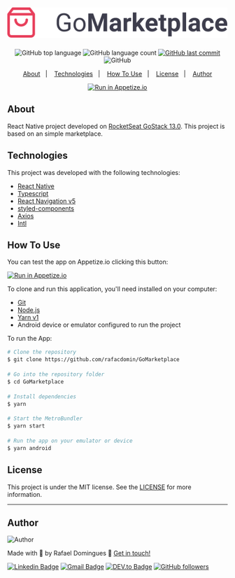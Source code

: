 <h1 align="center">
    <img alt="GoMarketplace" src="https://raw.githubusercontent.com/rafacdomin/GoMarketplace/master/src/assets/logo%403x.png" />
    <br>
</h1>

<p align="center">
  <img alt="GitHub top language" src="https://img.shields.io/github/languages/top/rafacdomin/GoMarketplace.svg">

  <img alt="GitHub language count" src="https://img.shields.io/github/languages/count/rafacdomin/GoMarketplace.svg">
  
  <a href="https://github.com/rafacdomin/GoMarketplace/commits/master">
    <img alt="GitHub last commit" src="https://img.shields.io/github/last-commit/rafacdomin/GoMarketplace.svg">
  </a>

  <img alt="GitHub" src="https://img.shields.io/github/license/rafacdomin/GoMarketplace.svg">
</p>

<p align="center">
  <a href="#about">About</a>&nbsp;&nbsp;&nbsp;|&nbsp;&nbsp;&nbsp;
  <a href="#technologies">Technologies</a>&nbsp;&nbsp;&nbsp;|&nbsp;&nbsp;&nbsp;
  <a href="#how-to-use">How To Use</a>&nbsp;&nbsp;&nbsp;|&nbsp;&nbsp;&nbsp;
  <a href="#license">License</a>&nbsp;&nbsp;&nbsp;|&nbsp;&nbsp;&nbsp;
  <a href="#author">Author</a>
</p>

<p align="center">
     <a href="https://appetize.io/app/719za5qefxcw1yzj1br2p0tt04?device=pixel4&scale=75&orientation=portrait&osVersion=10.0&deviceColor=black" target="_blank"><img src="http://img.shields.io/badge/Run in-Appetize.io-%23c53030?style=for-the-badge&logo=android" alt="Run in Appetize.io"></a>
</p>

## About

React Native project developed on [RocketSeat GoStack 13.0](https://rocketseat.com.br/). This project is based on an simple marketplace.

## Technologies

This project was developed with the following technologies:

- [React Native](https://reactnative.dev/)
- [Typescript](https://www.typescriptlang.org/)
- [React Navigation v5](https://reactnavigation.org/)
- [styled-components](https://styled-components.com/)
- [Axios](https://github.com/axios/axios)
- [Intl](https://www.npmjs.com/package/intl)

## How To Use

You can test the app on Appetize.io clicking this button:

<a href="https://appetize.io/app/719za5qefxcw1yzj1br2p0tt04?device=pixel4&scale=75&orientation=portrait&osVersion=10.0&deviceColor=black" target="_blank"><img src="http://img.shields.io/badge/Run in-Appetize.io-%23c53030?style=for-the-badge&logo=android" alt="Run in Appetize.io"></a>

To clone and run this application, you'll need installed on your computer:
- [Git](https://git-scm.com)
- [Node.js](https://nodejs.org/)
- [Yarn v1](https://classic.yarnpkg.com/) 
- Android device or emulator configured to run the project

To run the App:

```bash
# Clone the repository
$ git clone https://github.com/rafacdomin/GoMarketplace

# Go into the repository folder
$ cd GoMarketplace

# Install dependencies
$ yarn

# Start the MetroBundler
$ yarn start

# Run the app on your emulator or device
$ yarn android
```


## License

This project is under the MIT license. See the [LICENSE](https://github.com/rafacdomin/GoMarketplace/blob/master/LICENSE) for more information.

---

## Author

<img  border-radius="50px" src="https://avatars3.githubusercontent.com/u/40310160?s=460&u=d2babe9b7f1c365955699550074910a1957525c8&v=4" width="100px" alt="Author"/>

Made with :purple_heart: by Rafael Domingues :wave: [Get in touch!](https://www.linkedin.com/in/rafaelcodomingues/)

[![Linkedin Badge](https://img.shields.io/badge/-Rafael_Domingues-blue?style=flat-square&logo=Linkedin&logoColor=white&link=https://www.linkedin.com/in/rafaelcodomingues/)](https://www.linkedin.com/in/rafaelcodomingues/)
[![Gmail Badge](https://img.shields.io/badge/-rafaelcodomingues@gmail.com-c14438?style=flat-square&logo=Gmail&logoColor=white&link=mailto:rafaelcodomingues@gmail.com)](mailto:rafaelcodomingues@gmail.com)
[![DEV.to Badge](https://img.shields.io/badge/DEV.to-rafacdomin-black)](https://dev.to/rafacdomin)
[![GitHub followers](https://img.shields.io/github/followers/rafacdomin?label=Follow&style=social)](https://github.com/rafacdomin/?tab=follow)
